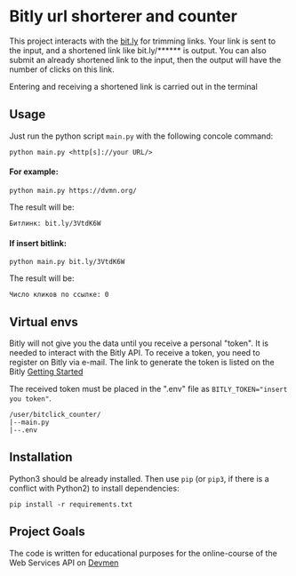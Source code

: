 # Bitly url shorterer and counter

This project interacts with the [bit.ly](https://bitly.com/) for trimming links. Your link is sent to the input, and a shortened link like bit.ly/****** is output.
You can also submit an already shortened link to the input, then the output will have the number of clicks on this link. 

Entering and receiving a shortened link is carried out in the terminal

## Usage

Just run the python script `main.py` with the following concole command:
```
python main.py <http[s]://your URL/>
```
#### For example:
```
python main.py https://dvmn.org/
```
The result will be:
```
Битлинк: bit.ly/3VtdK6W
```
#### If insert bitlink:
```
python main.py bit.ly/3VtdK6W
```
The result will be:
```
Число кликов по ссылке: 0
```

## Virtual envs

Bitly will not give you the data until you receive a personal "token". It is needed to interact with the Bitly API.
To receive a token, you need to register on Bitly via e-mail.
The link to generate the token is listed on the Bitly [Getting Started](https://dev.bitly.com/get_started.html)

The received token must be placed in the ".env" file as `BITLY_TOKEN="insert you token"`.
```
/user/bitclick_counter/
|--main.py
|--.env
```

## Installation

Python3 should be already installed. 
Then use `pip` (or `pip3`, if there is a conflict with Python2) to install dependencies:
```
pip install -r requirements.txt
```

## Project Goals

The code is written for educational purposes for the online-course of the Web Services API on [Devmen](https://dvmn.org/)
